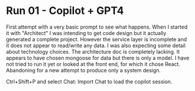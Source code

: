 # Run 01 - Copilot + GPT4

First attempt with a very basic prompt to see what happens. When I started it with "Architect" I was intending to get code design but it actually generated a complete project. However the service layer is incomplete and it does not appear to read/write any data. I was also expecting some detail about technology choices. The architecture doc is completely lacking. It appears to have chosen mongoose for data but there is only a model. I have not tried to run it yet or looked at the front end, for which it chose React. Abandoning for a new attempt to produce only a system design. 

Ctrl+Shift+P and select Chat: Import Chat to load the copilot session. 

